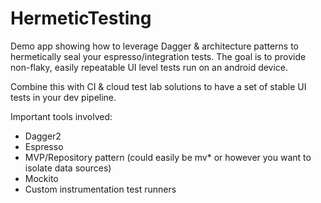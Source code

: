 # HermeticTesting

Demo app showing how to leverage Dagger & architecture patterns to hermetically seal your espresso/integration tests. The goal is to provide non-flaky, easily repeatable UI level tests run on an android device. 

Combine this with CI & cloud test lab solutions to have a set of stable UI tests in your dev pipeline.


Important tools involved:
- Dagger2
- Espresso
- MVP/Repository pattern (could easily be mv* or however you want to isolate data sources)
- Mockito
- Custom instrumentation test runners
